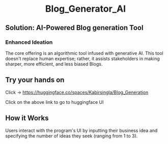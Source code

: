 <h1 align="center">Blog_Generator_AI</h1>


## Solution: AI-Powered Blog generation Tool
### Enhanced Ideation
The core offering is an algorithmic tool infused with generative AI. This tool doesn't replace human expertise; rather, it assists stakeholders in making sharper, more efficient, and less biased Blogs. 

## Try your hands on 
Click ->  https://huggingface.co/spaces/Kabirsingla/Blog_Generation

Click on the above link to go to huggingface UI 

## How it Works

Users interact with the program's UI by inputting their business idea and specifying the number of ideas they seek (ranging from 1 to 3). 


